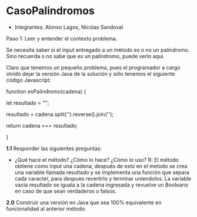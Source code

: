 # CasoPalindromos

- Integrantes: Alonso Lagos, Nicolas Sandoval


Paso 1: Leer y entender el contexto problema. 


Se necesita saber si el input entregado a un método es o no un palíndromo. Sino recuerda o no sabe que es un palíndromo, puede verlo aquí.

Claro que tenemos un pequeño problema, pues el programador a cargo olvidó dejar la versión Java de la solución y sólo tenemos el siguiente código Javascript:

function esPalindromo(cadena) {

let resultado = "";

resultado = cadena.split('').reverse().join('');

return cadena === resultado;

}

**1.1** Responder las siguientes preguntas:

- ¿Qué hace el método? ¿Cómo lo hace? ¿Cómo lo uso?
R: El método obtiene como input una cadena, después de esto en el metodo se crea una variable llamada resultado y se implementa una función que separa cada caracter, para despues revertirlo y terminar uniendolos. La variable vacia resultado se iguala a la cadena ingresada y revuelve un Booleano en caso de que sean verdaderos o falsos.

**2.0** Construir una versión en Java que sea 100% equivalente en funcionalidad al anterior método.



